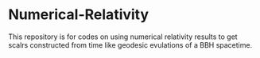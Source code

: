 # Numerical-Relativity
This repository is for codes on using numerical relativity results to get scalrs constructed from time like geodesic evulations of a BBH spacetime. 
